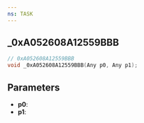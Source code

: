 ```yaml
---
ns: TASK
---
```

## _0xA052608A12559BBB

```c
// 0xA052608A12559BBB
void _0xA052608A12559BBB(Any p0, Any p1);
```

## Parameters
* **p0**:
* **p1**:
